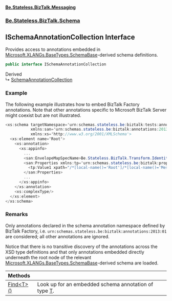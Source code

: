 #### [Be.Stateless.BizTalk.Messaging](README.md 'README')
### [Be.Stateless.BizTalk.Schema](Be.Stateless.BizTalk.Schema.md 'Be.Stateless.BizTalk.Schema')

## ISchemaAnnotationCollection Interface

Provides access to annotations embedded in [Microsoft.XLANGs.BaseTypes.SchemaBase](https://docs.microsoft.com/en-us/dotnet/api/Microsoft.XLANGs.BaseTypes.SchemaBase 'Microsoft.XLANGs.BaseTypes.SchemaBase')-derived schema definitions.

```csharp
public interface ISchemaAnnotationCollection
```

Derived  
&#8627; [SchemaAnnotationCollection](SchemaAnnotationCollection.md 'Be.Stateless.BizTalk.Schema.SchemaAnnotationCollection')

### Example
The following example illustrates how to embed BizTalk Factory annotations. Note that other annotations specific to
Microsoft BizTalk Server might coexist but are not illustrated.

```csharp
<xs:schema targetNamespace='urn:schemas.stateless.be:biztalk:tests:annotated:2013:01'
           xmlns:san='urn:schemas.stateless.be:biztalk:annotations:2013:01'
           xmlns:xs='http://www.w3.org/2001/XMLSchema'>
  <xs:element name='Root'>
    <xs:annotation>
      <xs:appinfo>
        ...
        <san:EnvelopeMapSpecName>Be.Stateless.BizTalk.Transform.Identity, Be.Stateless.BizTalk.Transform, Version=1.0.0.0, Culture=neutral, PublicKeyToken=3707daa0b119fc14</san:EnvelopeMapSpecName>
        <san:Properties xmlns:tp='urn:schemas.stateless.be:biztalk:properties:tracking:2012:04'>
          <tp:Value1 xpath="/*[local-name()='Root']/*[local-name()='Message']/*[local-name()='Id']"/>
        </san:Properties>
        ...
      </xs:appinfo>
    </xs:annotation>
    <xs:complexType/>
  </xs:element>
</xs:schema>
```

### Remarks

Only annotations declared in the schema annotation namespace defined by BizTalk Factory, i.e.
`urn:schemas.stateless.be:biztalk:annotations:2013:01` are considered; all other annotations are ignored.

Notice that there is no transitive discovery of the annotations across the XSD type definitions and that only annotations
embedded directly underneath the root node of the relevant [Microsoft.XLANGs.BaseTypes.SchemaBase](https://docs.microsoft.com/en-us/dotnet/api/Microsoft.XLANGs.BaseTypes.SchemaBase 'Microsoft.XLANGs.BaseTypes.SchemaBase')-derived schema are loaded.

| Methods | |
| :--- | :--- |
| [Find&lt;T&gt;()](ISchemaAnnotationCollection.Find_T_().md 'Be.Stateless.BizTalk.Schema.ISchemaAnnotationCollection.Find<T>()') | Look up for an embedded schema annotation of type [T](ISchemaAnnotationCollection.Find_T_().md#Be.Stateless.BizTalk.Schema.ISchemaAnnotationCollection.Find_T_().T 'Be.Stateless.BizTalk.Schema.ISchemaAnnotationCollection.Find<T>().T'). |
